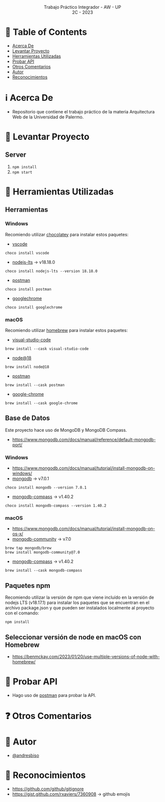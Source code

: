 <p align="center">
    Trabajo Práctico Integrador - AW - UP
    <br>
    2C - 2023
    <br>
</p>

# :pencil: Table of Contents
- [Acerca De](#about)
- [Levantar Proyecto](#run_project)
- [Herramientas Utilizadas](#built_using)
- [Probar API](#api_testing)
- [Otros Comentarios](#comments)
- [Autor](#author)
- [Reconocimientos](#acknowledgement)

# :information_source: Acerca De <a name = "about"></a>
- Repositorio que contiene el trabajo práctico de la materia Arquitectura Web de la Universidad de Palermo.

# :wrench: Levantar Proyecto <a name = "run_project"></a>

## Server
1. ```npm install```
2. ```npm start```

# :hammer: Herramientas Utilizadas <a name = "built_using"></a>

## Herramientas
### Windows
Recomiendo utilizar [chocolatey](https://chocolatey.org/install) para instalar estos paquetes:
- [vscode](https://community.chocolatey.org/packages/vscode)
```
choco install vscode
```
- [nodejs-lts](https://community.chocolatey.org/packages/nodejs-lts) -> v18.18.0
```
choco install nodejs-lts --version 18.18.0
```
- [postman](https://community.chocolatey.org/packages/postman)
```
choco install postman
```
- [googlechrome](https://community.chocolatey.org/packages/googlechrome)
```
choco install googlechrome
```

### macOS
Recomiendo utilizar [homebrew](https://brew.sh/) para instalar estos paquetes:
- [visual-studio-code](https://formulae.brew.sh/cask/visual-studio-code#default)
```
brew install --cask visual-studio-code
```
- [node@18](https://formulae.brew.sh/formula/node@18)
```
brew install node@18
```
- [postman](https://formulae.brew.sh/cask/postman#default)
```
brew install --cask postman
```
- [google-chrome](https://formulae.brew.sh/cask/google-chrome#default)
```
brew install --cask google-chrome
```

## Base de Datos
Este proyecto hace uso de MongoDB y MongoDB Compass.
- https://www.mongodb.com/docs/manual/reference/default-mongodb-port/

### Windows
- https://www.mongodb.com/docs/manual/tutorial/install-mongodb-on-windows/
- [mongodb](https://community.chocolatey.org/packages/mongodb) -> v7.0.1
```
choco install mongodb --version 7.0.1
```
- [mongodb-compass](https://community.chocolatey.org/packages/mongodb-compass) -> v1.40.2
```
choco install mongodb-compass --version 1.40.2
```

### macOS
- https://www.mongodb.com/docs/manual/tutorial/install-mongodb-on-os-x/
- [mongodb-community](https://github.com/mongodb/homebrew-brew) -> v7.0
```
brew tap mongodb/brew
brew install mongodb-community@7.0
```
- [mongodb-compass](https://formulae.brew.sh/cask/mongodb-compass) -> v1.40.2
```
brew install --cask mongodb-compass
```

## Paquetes npm
Recomiendo utilizar la versión de npm que viene incluído en la versión de nodejs LTS (v18.17.1) para instalar los paquetes que se encuentran en el archivo package.json y que pueden ser instalados localmente al proyecto con el comando:
```
npm install
```

## Seleccionar versión de node en macOS con Homebrew
- https://benmckay.com/2023/01/20/use-multiple-versions-of-node-with-homebrew/

# :telescope: Probar API <a name = "test_api"></a>
- Hago uso de [postman](https://www.postman.com/) para probar la API.

# :question: Otros Comentarios <a name = "comments"></a>

# :speech_balloon: Autor <a name = "author"></a>
- [@andresbiso](https://github.com/andresbiso)

# :tada: Reconocimientos <a name = "acknowledgement"></a>
- https://github.com/github/gitignore
- https://gist.github.com/rxaviers/7360908 -> github emojis
